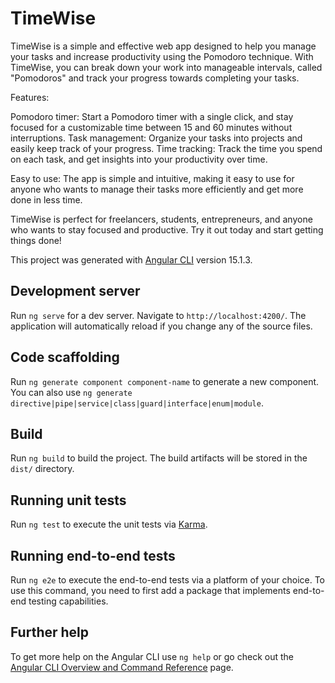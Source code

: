 # TimeWise

TimeWise is a simple and effective web app designed to help you manage your tasks and increase productivity using the Pomodoro technique.
With TimeWise, you can break down your work into manageable intervals, called "Pomodoros" and track your progress towards completing your tasks.

Features:

Pomodoro timer: Start a Pomodoro timer with a single click, and stay focused for a customizable time between 15 and 60 minutes without interruptions.
Task management: Organize your tasks into projects and easily keep track of your progress.
Time tracking: Track the time you spend on each task, and get insights into your productivity over time.

Easy to use: The app is simple and intuitive, making it easy to use for anyone who wants to manage their tasks more efficiently and get more done in less time.

TimeWise is perfect for freelancers, students, entrepreneurs, and anyone who wants to stay focused and productive. Try it out today and start getting things done!


This project was generated with [Angular CLI](https://github.com/angular/angular-cli) version 15.1.3.

## Development server

Run `ng serve` for a dev server. Navigate to `http://localhost:4200/`. The application will automatically reload if you change any of the source files.

## Code scaffolding

Run `ng generate component component-name` to generate a new component. You can also use `ng generate directive|pipe|service|class|guard|interface|enum|module`.

## Build

Run `ng build` to build the project. The build artifacts will be stored in the `dist/` directory.

## Running unit tests

Run `ng test` to execute the unit tests via [Karma](https://karma-runner.github.io).

## Running end-to-end tests

Run `ng e2e` to execute the end-to-end tests via a platform of your choice. To use this command, you need to first add a package that implements end-to-end testing capabilities.

## Further help

To get more help on the Angular CLI use `ng help` or go check out the [Angular CLI Overview and Command Reference](https://angular.io/cli) page.
